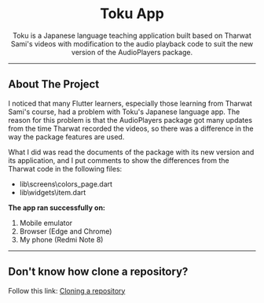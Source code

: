<h1 align="center">Toku App</h1>
<p align="center">
Toku is a Japanese language teaching application built based on Tharwat Sami's videos with modification to the audio playback code to suit the new version of the AudioPlayers package.    <br />
    
---
## About The Project
I noticed that many Flutter learners, especially those learning from Tharwat Sami's course, had a problem with Toku's Japanese language app.
The reason for this problem is that the AudioPlayers package got many updates from the time Tharwat recorded the videos, so there was a difference in the way the package features are used.

What I did was read the documents of the package with its new version and its application, and I put comments to show the differences from the Tharwat code in the following files:

* lib\screens\colors_page.dart
* lib\widgets\item.dart


**The app ran successfully on:**
1. Mobile emulator
2. Browser (Edge and Chrome)
3. My phone (Redmi Note 8)
---
## Don't know how clone a repository?
Follow this link:
[Cloning a repository](https://docs.github.com/en/repositories/creating-and-managing-repositories/cloning-a-repository)
